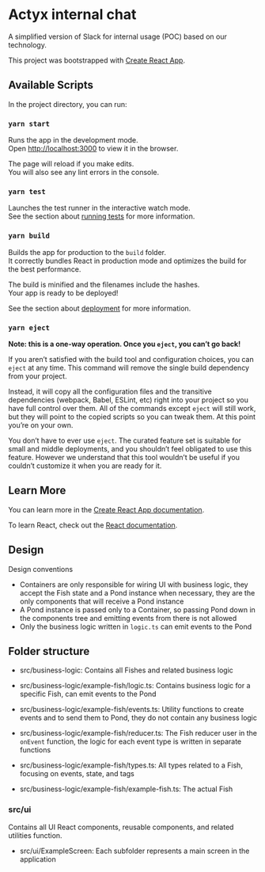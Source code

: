 # Actyx internal chat

A simplified version of Slack for internal usage (POC) based on our technology.

This project was bootstrapped with [Create React App](https://github.com/facebook/create-react-app).

## Available Scripts

In the project directory, you can run:

### `yarn start`

Runs the app in the development mode.\
Open [http://localhost:3000](http://localhost:3000) to view it in the browser.

The page will reload if you make edits.\
You will also see any lint errors in the console.

### `yarn test`

Launches the test runner in the interactive watch mode.\
See the section about [running tests](https://facebook.github.io/create-react-app/docs/running-tests) for more information.

### `yarn build`

Builds the app for production to the `build` folder.\
It correctly bundles React in production mode and optimizes the build for the best performance.

The build is minified and the filenames include the hashes.\
Your app is ready to be deployed!

See the section about [deployment](https://facebook.github.io/create-react-app/docs/deployment) for more information.

### `yarn eject`

**Note: this is a one-way operation. Once you `eject`, you can’t go back!**

If you aren’t satisfied with the build tool and configuration choices, you can `eject` at any time. This command will remove the single build dependency from your project.

Instead, it will copy all the configuration files and the transitive dependencies (webpack, Babel, ESLint, etc) right into your project so you have full control over them. All of the commands except `eject` will still work, but they will point to the copied scripts so you can tweak them. At this point you’re on your own.

You don’t have to ever use `eject`. The curated feature set is suitable for small and middle deployments, and you shouldn’t feel obligated to use this feature. However we understand that this tool wouldn’t be useful if you couldn’t customize it when you are ready for it.

## Learn More

You can learn more in the [Create React App documentation](https://facebook.github.io/create-react-app/docs/getting-started).

To learn React, check out the [React documentation](https://reactjs.org/).

## Design

Design conventions

- Containers are only responsible for wiring UI with business logic, they accept the Fish state and a Pond instance when necessary, they are the only components that will receive a Pond instance
- A Pond instance is passed only to a Container, so passing Pond down in the components tree and emitting events from there is not allowed
- Only the business logic written in `logic.ts` can emit events to the Pond

## Folder structure

- src/business-logic: Contains all Fishes and related business logic

- src/business-logic/example-fish/logic.ts: Contains business logic for a specific Fish, can emit events to the Pond

- src/business-logic/example-fish/events.ts: Utility functions to create events and to send them to Pond, they do not contain any business logic

- src/business-logic/example-fish/reducer.ts: The Fish reducer user in the `onEvent` function, the logic for each event type is written in separate functions

- src/business-logic/example-fish/types.ts: All types related to a Fish, focusing on events, state, and tags

- src/business-logic/example-fish/example-fish.ts: The actual Fish

### src/ui

Contains all UI React components, reusable components, and related utilities function.

- src/ui/ExampleScreen: Each subfolder represents a main screen in the application
